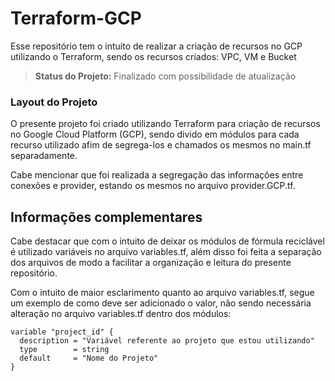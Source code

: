 # Terraform-GCP
Esse repositório tem o intuito de realizar a criação de recursos no GCP utilizando o Terraform, sendo os recursos criados: VPC, VM e Bucket

> <b>Status do Projeto:</b> Finalizado com possibilidade de atualização

### Layout do Projeto 

O presente projeto foi criado utilizando Terraform para criação de recursos no Google Cloud Platform (GCP), sendo divido em módulos para cada recurso utilizado afim de segrega-los e chamados os mesmos no main.tf separadamente. 

Cabe mencionar que foi realizada a segregação das informações entre conexões e provider, estando os mesmos no arquivo provider.GCP.tf.

## Informações complementares

Cabe destacar que com o intuito de deixar os módulos de fórmula reciclável é utilizado variáveis no arquivo variables.tf, além disso foi 
feita a separação dos arquivos de modo a facilitar a organização e leitura do presente repositório.

Com o intuito de maior esclarimento quanto ao arquivo variables.tf, segue um exemplo de como deve ser adicionado o valor, não sendo necessária  alteração no arquivo variables.tf dentro dos módulos:

```
variable "project_id" {
  description = "Variável referente ao projeto que estou utilizando"
  type        = string
  default     = "Nome do Projeto"
}
```



